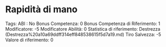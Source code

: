 # Rapidità di mano

Tags: ABI
: No
Bonus Competenza: 0
Bonus Competenza di Riferimento: 1
Modificatore: -5
Modificatore  Abilità: 0
Statistica di riferimento: Destrezza (Destrezza%20a10a69ddff314eff848538615f5d7a19.md)
Tiro Salvezza: -5
Valore di riferimento: 0